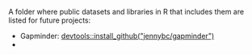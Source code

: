 A folder where public datasets and libraries in R that includes them are listed for future projects:

* Gapminder: <devtools::install_github("jennybc/gapminder")>
* 
